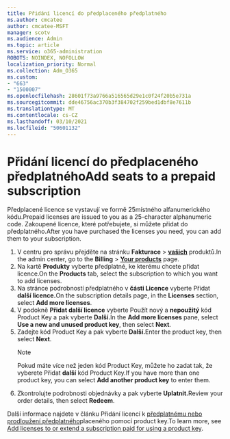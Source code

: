 ```yaml
---
title: Přidání licencí do předplaceného předplatného
ms.author: cmcatee
author: cmcatee-MSFT
manager: scotv
ms.audience: Admin
ms.topic: article
ms.service: o365-administration
ROBOTS: NOINDEX, NOFOLLOW
localization_priority: Normal
ms.collection: Adm_O365
ms.custom:
- "663"
- "1500007"
ms.openlocfilehash: 28601f73a9766a516565d29e1c0f24f20b5e731a
ms.sourcegitcommit: dde46756ac370b3f384702f259bed1dbf8e7611b
ms.translationtype: MT
ms.contentlocale: cs-CZ
ms.lasthandoff: 03/10/2021
ms.locfileid: "50601132"
---
```

# <a name="add-seats-to-a-prepaid-subscription"></a><span data-ttu-id="68c3c-102">Přidání licencí do předplaceného předplatného</span><span class="sxs-lookup"><span data-stu-id="68c3c-102">Add seats to a prepaid subscription</span></span>

<span data-ttu-id="68c3c-103">Předplacené licence se vystavují ve formě 25místného alfanumerického kódu.</span><span class="sxs-lookup"><span data-stu-id="68c3c-103">Prepaid licenses are issued to you as a 25-character alphanumeric code.</span></span> <span data-ttu-id="68c3c-104">Zakoupené licence, které potřebujete, si můžete přidat do předplatného.</span><span class="sxs-lookup"><span data-stu-id="68c3c-104">After you have purchased the licenses you need, you can add them to your subscription.</span></span>

1. <span data-ttu-id="68c3c-105">V centru pro správu přejděte na stránku **Fakturace**  >  **[vašich](https://go.microsoft.com/fwlink/p/?linkid=842054)** produktů.</span><span class="sxs-lookup"><span data-stu-id="68c3c-105">In the admin center, go to the **Billing** > **[Your products](https://go.microsoft.com/fwlink/p/?linkid=842054)** page.</span></span>
2. <span data-ttu-id="68c3c-106">Na kartě **Produkty** vyberte předplatné, ke kterému chcete přidat licence.</span><span class="sxs-lookup"><span data-stu-id="68c3c-106">On the **Products** tab, select the subscription to which you want to add licenses.</span></span>
3. <span data-ttu-id="68c3c-107">Na stránce podrobností předplatného v **části Licence** vyberte Přidat **další licence.**</span><span class="sxs-lookup"><span data-stu-id="68c3c-107">On the subscription details page, in the **Licenses** section, select **Add more licenses**.</span></span>
4. <span data-ttu-id="68c3c-108">V podokně **Přidat další licence** vyberte Použít nový a **nepoužitý** kód Product Key a pak vyberte **Další.**</span><span class="sxs-lookup"><span data-stu-id="68c3c-108">In the **Add more licenses** pane, select **Use a new and unused product key**, then select **Next**.</span></span>
5. <span data-ttu-id="68c3c-109">Zadejte kód Product Key a pak vyberte **Další.**</span><span class="sxs-lookup"><span data-stu-id="68c3c-109">Enter the product key, then select **Next**.</span></span>
    > [!NOTE]
    > <span data-ttu-id="68c3c-110">Pokud máte více než jeden kód Product Key, můžete ho zadat tak, že vyberete Přidat **další** kód Product Key.</span><span class="sxs-lookup"><span data-stu-id="68c3c-110">If you have more than one product key, you can select **Add another product key** to enter them.</span></span>
6. <span data-ttu-id="68c3c-111">Zkontrolujte podrobnosti objednávky a pak vyberte **Uplatnit.**</span><span class="sxs-lookup"><span data-stu-id="68c3c-111">Review your order details, then select **Redeem**.</span></span>

<span data-ttu-id="68c3c-112">Další informace najdete v článku Přidání licencí k [předplatnému nebo prodloužení předplatného](https://docs.microsoft.com/microsoft-365/commerce/licenses/add-licenses-using-product-key)placeného pomocí product key.</span><span class="sxs-lookup"><span data-stu-id="68c3c-112">To learn more, see [Add licenses to or extend a subscription paid for using a product key](https://docs.microsoft.com/microsoft-365/commerce/licenses/add-licenses-using-product-key).</span></span>